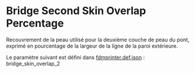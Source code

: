 # Bridge Second Skin Overlap Percentage

Recouvrement de la peau utilisé pour la deuxième couche de peau du pont, exprimé en pourcentage de la largeur de la ligne de la paroi extérieure.

Le paramètre suivant est défini dans [fdmprinter.def.json](https://github.com/smartavionics/Cura/blob/mb-master/resources/definitions/fdmprinter.def.json) : bridge_skin_overlap_2